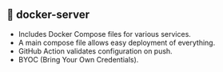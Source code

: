 🐋 docker-server
-
- Includes Docker Compose files for various services.
- A main compose file allows easy deployment of everything.
- GitHub Action validates configuration on push.
- BYOC (Bring Your Own Credentials).
